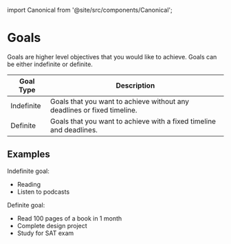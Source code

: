 import Canonical from '@site/src/components/Canonical';

<Canonical path="/features/goals" />

# Goals

Goals are higher level objectives that you would like to achieve. Goals can be either indefinite or definite.



| Goal Type | Description |
|-----------|-------------|
| Indefinite | Goals that you want to achieve without any deadlines or fixed timeline. |
| Definite | Goals that you want to achieve with a fixed timeline and deadlines. |


## Examples
Indefinite goal:
* Reading
* Listen to podcasts

Definite goal:
* Read 100 pages of a book in 1 month
* Complete design project
* Study for SAT exam


